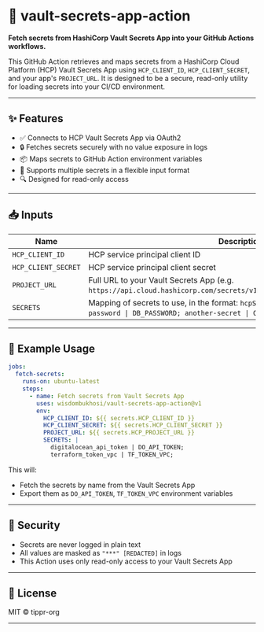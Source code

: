 # 🔐 vault-secrets-app-action

**Fetch secrets from HashiCorp Vault Secrets App into your GitHub Actions workflows.**

This GitHub Action retrieves and maps secrets from a HashiCorp Cloud Platform (HCP) Vault Secrets App using `HCP_CLIENT_ID`, `HCP_CLIENT_SECRET`, and your app's `PROJECT_URL`. It is designed to be a secure, read-only utility for loading secrets into your CI/CD environment.

---

## ✨ Features

- ✅ Connects to HCP Vault Secrets App via OAuth2
- 🔒 Fetches secrets securely with no value exposure in logs
- 📦 Maps secrets to GitHub Action environment variables
- 🔁 Supports multiple secrets in a flexible input format
- 🔍 Designed for read-only access

---

## 📥 Inputs

| Name                | Description                                                                                                                                     | Required |
|---------------------|-------------------------------------------------------------------------------------------------------------------------------------------------|----------|
| `HCP_CLIENT_ID`     | HCP service principal client ID                                                                                                                 | ✅ Yes   |
| `HCP_CLIENT_SECRET` | HCP service principal client secret                                                                                                             | ✅ Yes   |
| `PROJECT_URL`       | Full URL to your Vault Secrets App (e.g. `https://api.cloud.hashicorp.com/secrets/v1beta1/projects/PROJECT_ID/secrets`)                         | ✅ Yes   |
| `SECRETS`           | Mapping of secrets to use, in the format: `hcpSecretName \| ENV_VAR;` (e.g. `my-db-password \| DB_PASSWORD; another-secret \| OTHER_ENV;`)      | ✅ Yes   |

---

## 🧪 Example Usage

```yaml
jobs:
  fetch-secrets:
    runs-on: ubuntu-latest
    steps:
      - name: Fetch secrets from Vault Secrets App
        uses: wisdombukhosi/vault-secrets-app-action@v1
        env:
          HCP_CLIENT_ID: ${{ secrets.HCP_CLIENT_ID }}
          HCP_CLIENT_SECRET: ${{ secrets.HCP_CLIENT_SECRET }}
          PROJECT_URL: ${{ secrets.HCP_PROJECT_URL }}
          SECRETS: |
            digitalocean_api_token | DO_API_TOKEN;
            terraform_token_vpc | TF_TOKEN_VPC;
````

This will:

* Fetch the secrets by name from the Vault Secrets App
* Export them as `DO_API_TOKEN`, `TF_TOKEN_VPC` environment variables

---

## 🔐 Security

* Secrets are never logged in plain text
* All values are masked as `"***" [REDACTED]` in logs
* This Action uses only read-only access to your Vault Secrets App

---

## 🪪 License

MIT © tippr-org

---
